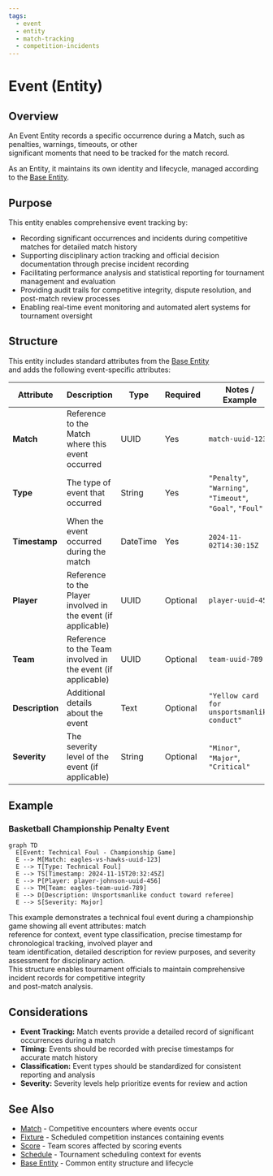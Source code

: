 ```yaml
---
tags:
  - event
  - entity
  - match-tracking
  - competition-incidents
---
```


# Event (Entity)

## Overview

An Event Entity records a specific occurrence during a Match, such as penalties, warnings, timeouts, or other  
significant moments that need to be tracked for the match record.

As an Entity, it maintains its own identity and lifecycle, managed according to the [Base Entity](../foundation/base_entity.md).

## Purpose

This entity enables comprehensive event tracking by:

- Recording significant occurrences and incidents during competitive matches for detailed match history
- Supporting disciplinary action tracking and official decision documentation through precise incident recording
- Facilitating performance analysis and statistical reporting for tournament management and evaluation
- Providing audit trails for competitive integrity, dispute resolution, and post-match review processes
- Enabling real-time event monitoring and automated alert systems for tournament oversight

## Structure

This entity includes standard attributes from the [Base Entity](../foundation/base_entity.md)  
and adds the following event-specific attributes:

| Attribute | Description | Type | Required | Notes / Example |
|-----------|-------------|------|----------|-----------------|
| **Match** | Reference to the Match where this event occurred | UUID | Yes | `match-uuid-123` |
| **Type** | The type of event that occurred | String | Yes | `"Penalty"`, `"Warning"`, `"Timeout"`, `"Goal"`, `"Foul"` |
| **Timestamp** | When the event occurred during the match | DateTime | Yes | `2024-11-02T14:30:15Z` |
| **Player** | Reference to the Player involved in the event (if applicable) | UUID | Optional | `player-uuid-456` |
| **Team** | Reference to the Team involved in the event (if applicable) | UUID | Optional | `team-uuid-789` |
| **Description** | Additional details about the event | Text | Optional | `"Yellow card for unsportsmanlike conduct"` |
| **Severity** | The severity level of the event (if applicable) | String | Optional | `"Minor"`, `"Major"`, `"Critical"` |

## Example

### Basketball Championship Penalty Event

```mermaid
graph TD
  E[Event: Technical Foul - Championship Game]
  E --> M[Match: eagles-vs-hawks-uuid-123]
  E --> T[Type: Technical Foul]
  E --> TS[Timestamp: 2024-11-15T20:32:45Z]
  E --> P[Player: player-johnson-uuid-456]
  E --> TM[Team: eagles-team-uuid-789]
  E --> D[Description: Unsportsmanlike conduct toward referee]
  E --> S[Severity: Major]
```

This example demonstrates a technical foul event during a championship game showing all event attributes: match  
reference for context, event type classification, precise timestamp for chronological tracking, involved player and  
team identification, detailed description for review purposes, and severity assessment for disciplinary action.  
This structure enables tournament officials to maintain comprehensive incident records for competitive integrity  
and post-match analysis.

## Considerations

- **Event Tracking:** Match events provide a detailed record of significant occurrences during a match
- **Timing:** Events should be recorded with precise timestamps for accurate match history
- **Classification:** Event types should be standardized for consistent reporting and analysis
- **Severity:** Severity levels help prioritize events for review and action

## See Also

- [Match](./match.md) - Competitive encounters where events occur
- [Fixture](./fixture.md) - Scheduled competition instances containing events
- [Score](./score.md) - Team scores affected by scoring events
- [Schedule](./schedule.md) - Tournament scheduling context for events
- [Base Entity](../foundation/base_entity.md) - Common entity structure and lifecycle
